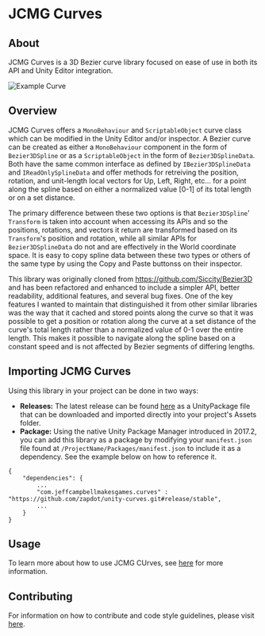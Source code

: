 # JCMG Curves

## About

JCMG Curves is a 3D Bezier curve library focused on ease of use in both its API and Unity Editor integration.

![Example Curve](./Images/Example01.gif)

## Overview

JCMG Curves offers a `MonoBehaviour` and `ScriptableObject` curve class which can be modified in the Unity Editor and/or inspector. A Bezier curve can be created as either a `MonoBehaviour` component in the form of `Bezier3DSpline` or as a `ScriptableObject` in the form of `Bezier3DSplineData`. Both have the same common interface as defined by `IBezier3DSplineData` and `IReadOnlySplineData` and offer methods for retreiving the position, rotation, and unit-length local vectors for Up, Left, Right, etc... for a point along the spline based on either a normalized value [0-1] of its total length or on a set distance.

The primary difference between these two options is that `Bezier3DSpline`' `Transform` is taken into account when accessing its APIs and so the positions, rotations, and vectors it return are transformed based on its `Transform`'s position and rotation, while all similar APIs for `Bezier3DSplineData` do not and are effectively in the World coordinate space. It is easy to copy spline data between these two types or others of the same type by using the Copy and Paste buttonss on their inspector.

This library was originally cloned from https://github.com/Siccity/Bezier3D and has been refactored and enhanced to include a simpler API, better readability, additional features, and several bug fixes. One of the key features I wanted to maintain that distinguished it from other similar libraries was the way that it cached and stored points along the curve so that it was possible to get a position or rotation along the curve at a set distance of the curve's total length rather than a normalized value of 0-1 over the entire length. This makes it possible to navigate along the spline based on a constant speed and is not affected by Bezier segments of differing lengths.

## Importing JCMG Curves

Using this library in your project can be done in two ways:
* **Releases:** The latest release can be found [here](https://github.com/zapdot/unity-curves/releases) as a UnityPackage file that can be downloaded and imported directly into your project's Assets folder.
* **Package:** Using the native Unity Package Manager introduced in 2017.2, you can add this library as a package by modifying your `manifest.json` file found at `/ProjectName/Packages/manifest.json` to include it as a dependency. See the example below on how to reference it.

```
{
	"dependencies": {
		...
		"com.jeffcampbellmakesgames.curves" : "https://github.com/zapdot/unity-curves.git#release/stable",
		...
	}
}
```

## Usage

To learn more about how to use JCMG CUrves, see [here](./usage.md) for more information.

## Contributing

For information on how to contribute and code style guidelines, please visit [here](./contributing.md).
